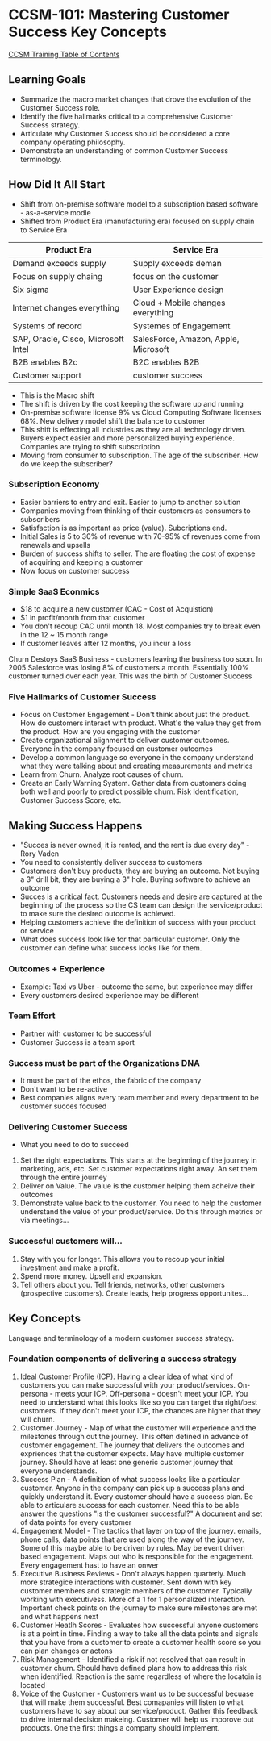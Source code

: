# CCSM-101: Mastering Customer Success Key Concepts

[CCSM Training Table of Contents](https://github.com/pslucas0212/CCSM-Training/)

## Learning Goals
- Summarize the macro market changes that drove the evolution of the Customer Success role.
- Identify the five hallmarks critical to a comprehensive Customer Success strategy.
- Articulate why Customer Success should be considered a core company operating philosophy.
- Demonstrate an understanding of common Customer Success terminology.

## How Did It All Start
- Shift from on-premise software model to a subscription based software - as-a-service modle
- Shifted from Product Era (manufacturing era) focused on supply chain to Service Era

Product Era | Service Era
------------|-------------
Demand exceeds supply | Supply exceeds deman
Focus on supply chaing | focus on the customer
Six sigma | User Experience design
Internet changes everything | Cloud + Mobile changes everything
Systems of record | Systemes of Engagement
SAP, Oracle, Cisco, Microsoft Intel | SalesForce, Amazon, Apple, Microsoft
B2B enables B2c | B2C enables B2B
Customer support | customer success

- This is the Macro shift
- The shift is driven by the cost keeping the software up and running
- On-premise software license 9% vs Cloud Computing Software licenses 68%.  New delivery model shift the balance to customer
- This shift is effecting all industries as they are all technology driven.  Buyers expect easier and more personalized buying experience.  Companies are trying to shift subscription
- Moving from consumer to subscription.  The age of the subscriber.  How do we keep the subscriber?

### Subscription Economy
- Easier barriers to entry and exit.  Easier to jump to another solution
- Companies moving from thinking of their customers as consumers to subscribers
- Satisfaction is as important as price (value).  Subcriptions end.
- Initial Sales is 5 to 30% of revenue with 70-95% of revenues come from renewals and upsells
- Burden of success shifts to seller.  The are floating the cost of expense of acquiring and keeping a customer
- Now focus on customer success

### Simple SaaS Econmics
- $18 to acquire a new customer (CAC - Cost of Acquistion)
- $1 in profit/month from that customer
- You don't recoup CAC until month 18.  Most companies try to break even in the 12 ~ 15 month range
- If customer leaves after 12 months, you incur a loss

Churn Destoys SaaS Business - customers leaving the business too soon.  In 2005 Salesforce was losing 8% of customers a month.  Essentially 100% customer turned over each year.  This was the birth of Customer Success

### Five Hallmarks of Customer Success
- Focus on Customer Engagement - Don't think about just the product.  How do customers interact with product.  What's the value they get from the product.  How are you engaging with the customer
- Create organizational alignment to deliver customer outcomes.  Everyone in the company focused on customer outcomes
- Develop a common language so everyone in the company understand what they were talking about and creating measurements and metrics
- Learn from Churn.  Analyze root causes of churn.
- Create an Early Warning System.  Gather data from customers doing both well and poorly to predict possible churn. Risk Identification, Customer Success Score, etc.

## Making Success Happens
- "Succes is never owned, it is rented, and the rent is due every day" - Rory Vaden
- You need to consistently deliver success to customers
- Customers don't buy products, they are buying an outcome.  Not buying a 3" drill bit, they are buying a 3" hole.  Buying software to achieve an outcome
- Succes is a critical fact.  Customers needs and desire are captured at the beginning of the process so the CS team can design the service/product to make sure the desired outcome is achieved.
- Helping customers achieve the definition of success with your product or service
- What does success look like for that particular customer.  Only the customer can define what success looks like for them.

### Outcomes + Experience
- Example: Taxi vs Uber - outcome the same, but experience may differ
- Every customers desired experience may be different

### Team Effort
- Partner with customer to be successful
- Customer Success is a team sport

### Success must be part of the Organizations DNA
- It must be part of the ethos, the fabric of the company
- Don't want to be re-active
- Best companies aligns every team member and every department to be customer succes focused

### Delivering Customer Success
- What you need to do to succeed
1. Set the right expectations.  This starts at the beginning of the journey in marketing, ads, etc.  Set customer expectations right away.  An set them through the entire journey
2. Deliver on Value.  The value is the customer helping them acheive their outcomes
3. Demonstrate value back to the customer.  You need to help the customer understand the value of your product/service.  Do this through metrics or via meetings...

### Successful customers will...
1. Stay with you for longer.  This allows you to recoup your initial investment and make a profit.
2. Spend more money.  Upsell and expansion.
3. Tell others about you.  Tell friends, networks, other customers (prospective customers).  Create leads, help progress opportunites...

## Key Concepts
Language and terminology of a modern customer success strategy.

### Foundation components of delivering a success strategy
1. Ideal Customer Profile (ICP).  Having a clear idea of what kind of customers you can make successful with your product/services.  On-persona - meets your ICP.  Off-persona - doesn't meet your ICP.  You need to understand what this looks like so you can target tha right/best customers.  If they don't meet your ICP, the chances are higher that they will churn.
2. Customer Journey - Map of what the customer will experience and the milestones through out the journey.  This often defined in advance of customer engagement.  The journey that delivers the outcomes and expriences that the customer expects.  May have multiple customer journey.  Should have at least one generic customer journey that everyone understands.
3. Success Plan - A definition of what success looks like a particular customer.  Anyone in the company can pick up a success plans and quickly understand it.  Every customer should have a success plan.  Be able to articulare success for each customer.  Need this to be able answer the questions "is the customer successful?"   A document and set of data points for every customer
4. Engagement Model - The tactics that layer on top of the journey.   emails, phone calls, data points that are used along the way of the journey.  Some of this maybe able to be driven by rules.  May be event driven based engagement.  Maps out who is responsible for the engagement.  Every engagement hast to have an onwer
5. Executive Business Reviews - Don't always happen quarterly.  Much more strategice interactions with customer.  Sent down with key customer members and strategic members of the customer.  Typically working with executivess.  More of a 1 for 1 personalized interaction.  Important check points on the journey to make sure milestones are met and what happens next
6. Customer Heatlh Scores - Evaluates how successful anyone customers is at a point in time.  Finding a way to take all the data points and signals that you have from a customer to create a customer health score so you can plan changes or actons
7. Risk Management - Identified a risk if not resolved that can result in customer churn.  Should have defined plans how to address this risk when identified.  Reaction is the same regardless of where the locatoin is located
8. Voice of the Customer - Customers want us to be successful becuase that will make them successful.  Best comapanies will listen to what customers have to say about our service/product.  Gather this feedback to drive internal decision makeing.  Customer will help us imporove out products.  One the first things a company should implement.
   

